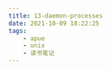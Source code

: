 ```yaml
---
title: 13-daemon-processes
date: 2021-10-09 18:22:25
tags:
    - apue
    - unix
    - 读书笔记
---
```


